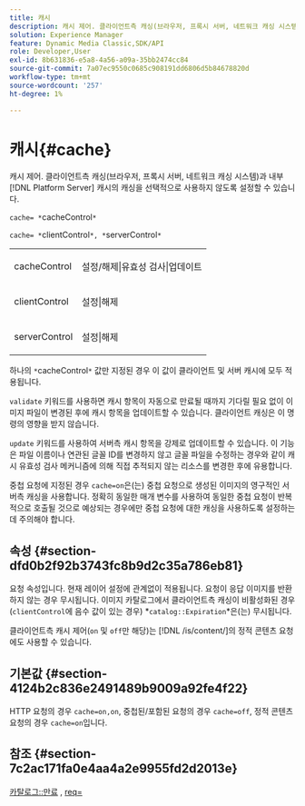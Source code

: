 ```yaml
---
title: 캐시
description: 캐시 제어. 클라이언트측 캐싱(브라우저, 프록시 서버, 네트워크 캐싱 시스템)과 내부 [!DNL Platform Server] 캐시의 캐싱을 선택적으로 비활성화할 수 있습니다.
solution: Experience Manager
feature: Dynamic Media Classic,SDK/API
role: Developer,User
exl-id: 8b631836-e5a8-4a56-a09a-35bb2474cc84
source-git-commit: 7a07ec9550c0685c908191dd6806d5b84678820d
workflow-type: tm+mt
source-wordcount: '257'
ht-degree: 1%

---
```


# 캐시{#cache}

캐시 제어. 클라이언트측 캐싱(브라우저, 프록시 서버, 네트워크 캐싱 시스템)과 내부 [!DNL Platform Server] 캐시의 캐싱을 선택적으로 사용하지 않도록 설정할 수 있습니다.

`cache= *`cacheControl`*`

`cache= *`clientControl`*, *`serverControl`*`

<table id="simpletable_70ACECAEA02F400C83B598FA13F1D00B"> 
 <tr class="strow"> 
  <td class="stentry"> <p><span class="codeph"> <span class="varname"> cacheControl</span></span> </p> </td> 
  <td class="stentry"> <p><span class="codeph"> 설정/해제|유효성 검사|업데이트</span> </p> </td> 
 </tr> 
 <tr class="strow"> 
  <td class="stentry"> <p><span class="codeph"> <span class="varname"> clientControl</span></span> </p></td> 
  <td class="stentry"> <p><span class="codeph"> 설정|해제</span> </p></td> 
 </tr> 
 <tr class="strow"> 
  <td class="stentry"> <p><span class="codeph"> <span class="varname"> serverControl</span></span> </p></td> 
  <td class="stentry"> <p><span class="codeph"> 설정|해제</span> </p></td> 
 </tr> 
</table>

하나의 `*`cacheControl`*` 값만 지정된 경우 이 값이 클라이언트 및 서버 캐시에 모두 적용됩니다.

`validate` 키워드를 사용하면 캐시 항목이 자동으로 만료될 때까지 기다릴 필요 없이 이미지 파일이 변경된 후에 캐시 항목을 업데이트할 수 있습니다. 클라이언트 캐싱은 이 명령의 영향을 받지 않습니다.

`update` 키워드를 사용하여 서버측 캐시 항목을 강제로 업데이트할 수 있습니다. 이 기능은 파일 이름이나 연관된 글꼴 ID를 변경하지 않고 글꼴 파일을 수정하는 경우와 같이 캐시 유효성 검사 메커니즘에 의해 직접 추적되지 않는 리소스를 변경한 후에 유용합니다.

중첩 요청에 지정된 경우 `cache=on`은(는) 중첩 요청으로 생성된 이미지의 영구적인 서버측 캐싱을 사용합니다. 정확히 동일한 매개 변수를 사용하여 동일한 중첩 요청이 반복적으로 호출될 것으로 예상되는 경우에만 중첩 요청에 대한 캐싱을 사용하도록 설정하는 데 주의해야 합니다.

## 속성 {#section-dfd0b2f92b3743fc8b9d2c35a786eb81}

요청 속성입니다. 현재 레이어 설정에 관계없이 적용됩니다. 요청이 응답 이미지를 반환하지 않는 경우 무시됩니다. 이미지 카탈로그에서 클라이언트측 캐싱이 비활성화된 경우(`clientControl`에 음수 값이 있는 경우) *`catalog::Expiration`*은(는) 무시됩니다.

클라이언트측 캐시 제어(`on` 및 `off`만 해당)는 [!DNL /is/content/]의 정적 콘텐츠 요청에도 사용할 수 있습니다.

## 기본값 {#section-4124b2c836e2491489b9009a92fe4f22}

HTTP 요청의 경우 `cache=on,on`, 중첩된/포함된 요청의 경우 `cache=off`, 정적 콘텐츠 요청의 경우 `cache=on`입니다.

## 참조 {#section-7c2ac171fa0e4aa4a2e9955fd2d2013e}

[카탈로그::만료](../../../../../is-api/image-catalog/image-serving-api-ref/c-image-catalog-reference/c-image-svg-data-reference/c-image-data-reference/r-expiration-cat.md#reference-a7afd668ecbb4d2da65d86259aa6a28a) , [req=](../../../../../is-api/http-ref/image-serving-api-ref/c-http-protocol-reference/c-command-reference/r-req/r-req.md#reference-907cdb4a97034db7ad94695f25552e76)
